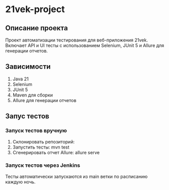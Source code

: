 # 21vek-project

## Описание проекта
Проект автоматизации тестирования для веб-приложения 21vek. Включает API и UI тесты с использованием Selenium, JUnit 5 и Allure для генерации отчетов.

## Зависимости
1. Java 21
2. Selenium
3. JUnit 5
4. Maven для сборки
5. Allure для генерации отчетов

## Запус тестов

### Запуск тестов вручную
1. Склонировать репозиторий: 
2. Запустить тесты: mvn test
3. Сгенерировать отчет Allure: allure serve 

### Запуск тестов через Jenkins
Тесты автоматически запускаются из main ветки по расписанию каждую ночь.

